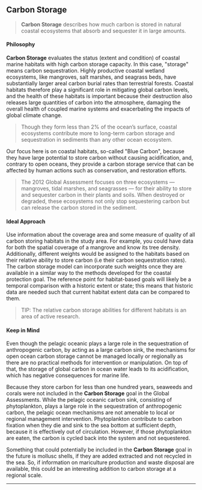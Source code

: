 ## **Carbon Storage**

> **Carbon Storage** describes how much carbon is stored in natural coastal ecosystems that absorb and sequester it in large amounts.

#### Philosophy

**Carbon Storage** evaluates the status (extent and condition) of coastal marine habitats with high carbon storage capacity. In this case, "storage" means carbon sequestration. Highly productive coastal wetland ecosystems, like mangroves, salt marshes, and seagrass beds, have substantially larger areal carbon burial rates than terrestrial forests. Coastal habitats therefore play a significant role in mitigating global carbon levels, and the health of these habitats is important because their destruction also releases large quantities of carbon into the atmosphere, damaging the overall health of coupled marine systems and exacerbating the impacts of global climate change.

> Though they form less than 2% of the ocean’s surface, coastal ecosystems contribute more to long-term carbon storage and sequestration in sediments than any other ocean ecosystem.

 Our focus here is on coastal habitats, so-called "Blue Carbon", because they have large potential to store carbon without causing acidification, and, contrary to open oceans, they provide a carbon storage service that can be affected by human actions such as conservation, and restoration efforts.

> The 2012 Global Assessment focuses on three ecosystems — mangroves, tidal marshes, and seagrasses — for their ability to store and sequester carbon in their plants and soils. When destroyed or degraded, these ecosystems not only stop sequestering carbon but can release the carbon stored in the sediment.

#### Ideal Approach

Use information about the coverage area and some measure of quality of all carbon storing habitats in the study area. For example, you could have data for both the spatial coverage of a mangrove and know its tree density. Additionally, different weights would be assigned to the habitats based on their relative ability to store carbon (i.e their carbon sequestration rates). The carbon storage model can incorporate such weights once they are available in a similar way to the methods developed for the coastal protection goal. The reference point for habitat-based goals will likely be a temporal comparison with a historic extent or state; this means that historic data are needed such that current habitat extent data can be compared to them.

> TIP: The relative carbon storage abilities for different habitats is an area of active research.

#### Keep in Mind

Even though the pelagic oceanic plays a large role in the sequestration of anthropogenic carbon, by acting as a large carbon sink, the mechanisms for open ocean carbon storage cannot be managed locally or regionally as there are no practical methods for intervention or manipulation. On top of that, the storage of global carbon in ocean water leads to its acidification, which has negative consequences for marine life.

Because they store carbon for less than one hundred years, seaweeds and corals were not included in the **Carbon Storage** goal in the Global Assessments. While the pelagic oceanic carbon sink, consisting of phytoplankton, plays a large role in the sequestration of anthropogenic carbon, the pelagic ocean mechanisms are not amenable to local or regional management intervention. Phytoplankton contribute to carbon fixation when they die and sink to the sea bottom at sufficient depth, because it is effectively out of circulation. However, if those phytoplankton are eaten, the carbon is cycled back into the system and not sequestered.

Something that could potentially be included in the **Carbon Storage** goal in the future is mollusc shells, if they are added extracted and not recycled in the sea. So, if information on mariculture production and waste disposal are available, this could be an interesting addition to carbon storage at a regional scale.

***
